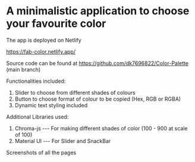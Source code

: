 # A minimalistic application to choose your favourite color

The app is deployed on Netlify

https://fab-color.netlify.app/

Source code can be found at https://github.com/dk7696822/Color-Palette (main branch)

Functionalities included:

1. Slider to choose from different shades of colours
2. Button to choose format of colour to be copied (Hex, RGB or RGBA)
3. Dynamic text styling included

Additional Libraries used:

1. Chroma-js --- For making different shades of color (100 - 900 at scale of 100)
2. Material UI --- For Slider and SnackBar

Screenshots of all the pages

